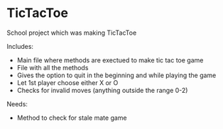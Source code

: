 # TicTacToe
School project which was making TicTacToe

Includes: 
- Main file where methods are exectued to make tic tac toe game
- File with all the methods
- Gives the option to quit in the beginning and while playing the game
- Let 1st player choose either X or O 
- Checks for invalid moves (anything outside the range 0-2)

Needs:
- Method to check for stale mate game

